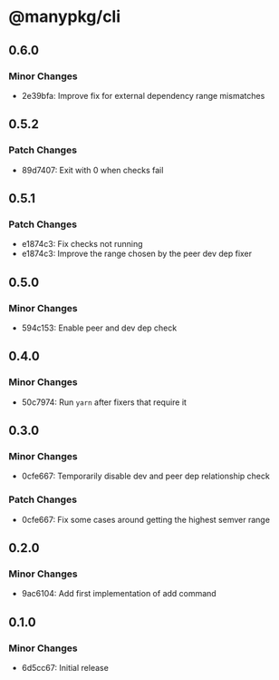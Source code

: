 # @manypkg/cli

## 0.6.0

### Minor Changes

- 2e39bfa: Improve fix for external dependency range mismatches

## 0.5.2

### Patch Changes

- 89d7407: Exit with 0 when checks fail

## 0.5.1

### Patch Changes

- e1874c3: Fix checks not running
- e1874c3: Improve the range chosen by the peer dev dep fixer

## 0.5.0

### Minor Changes

- 594c153: Enable peer and dev dep check

## 0.4.0

### Minor Changes

- 50c7974: Run `yarn` after fixers that require it

## 0.3.0

### Minor Changes

- 0cfe667: Temporarily disable dev and peer dep relationship check

### Patch Changes

- 0cfe667: Fix some cases around getting the highest semver range

## 0.2.0

### Minor Changes

- 9ac6104: Add first implementation of add command

## 0.1.0

### Minor Changes

- 6d5cc67: Initial release
